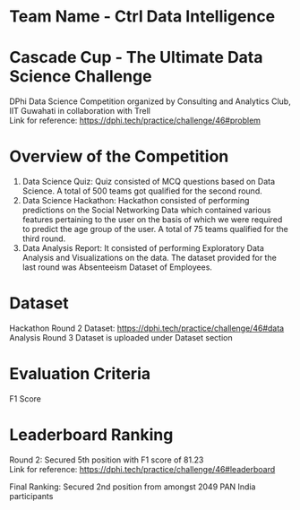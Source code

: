 # Team Name - Ctrl Data Intelligence

# Cascade Cup - The Ultimate Data Science Challenge

DPhi Data Science Competition organized by Consulting and Analytics Club, IIT Guwahati in collaboration with Trell  
Link for reference: https://dphi.tech/practice/challenge/46#problem

# Overview of the Competition

1) Data Science Quiz: Quiz consisted of MCQ questions based on Data Science. A total of 500 teams got qualified for the second round.
2) Data Science Hackathon: Hackathon consisted of performing predictions on the Social Networking Data which contained various features pertaining to the user on the basis of which we were required to predict the age group of the user. A total of 75 teams qualified for the third round.
3) Data Analysis Report: It consisted of performing Exploratory Data Analysis and Visualizations on the data. The dataset provided for the last round was Absenteeism Dataset of Employees.

# Dataset 

Hackathon Round 2 Dataset: https://dphi.tech/practice/challenge/46#data  
Analysis Round 3 Dataset is uploaded under Dataset section

# Evaluation Criteria

F1 Score

# Leaderboard Ranking  

Round 2: Secured 5th position with F1 score of 81.23  
Link for reference: https://dphi.tech/practice/challenge/46#leaderboard

Final Ranking: Secured 2nd position from amongst 2049 PAN India participants
